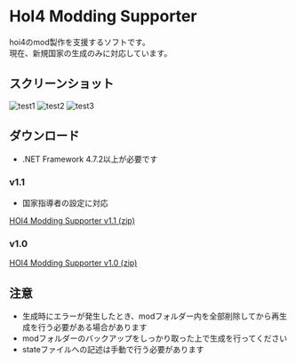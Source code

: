 # HoI4 Modding Supporter
hoi4のmod製作を支援するソフトです。<br>
現在、新規国家の生成のみに対応しています。

## スクリーンショット
![test1](https://user-images.githubusercontent.com/49384910/87874462-fb1ec880-ca04-11ea-85fa-f50571e9a8ef.png)
![test2](https://user-images.githubusercontent.com/49384910/87874467-0ffb5c00-ca05-11ea-81f6-ff364d0445b0.png)
![test3](https://user-images.githubusercontent.com/49384910/87874475-23a6c280-ca05-11ea-863b-95ae3b0a5ea7.png)
## ダウンロード
* .NET Framework 4.7.2以上が必要です
### v1.1
* 国家指導者の設定に対応

[HOI4 Modding Supporter v1.1 (zip)](https://github.com/Zakki0925224/HoI4-Modding-Supporter/releases/download/v1.1/HoI4-Modding-Supporter.zip)
### v1.0
[HOI4 Modding Supporter v1.0 (zip)](https://github.com/Zakki0925224/HoI4-Modding-Supporter/releases/download/v1.0/HoI4_Modding_Supporter.zip)
## 注意
* 生成時にエラーが発生したとき、modフォルダー内を全部削除してから再生成を行う必要がある場合があります<br>
* modフォルダーのバックアップをしっかり取った上で生成を行ってください
* stateファイルへの記述は手動で行う必要があります
